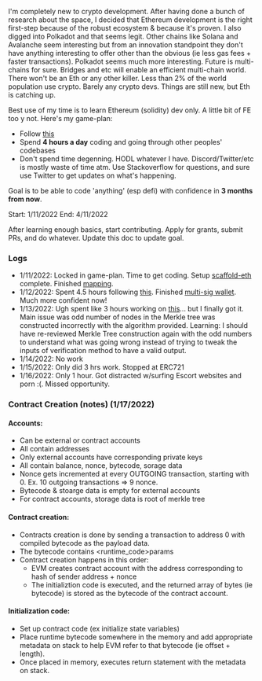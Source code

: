 I'm completely new to crypto development. After having done a bunch of research about the space, I decided that Ethereum development is the right first-step because of the robust ecosystem & because it's proven. I also digged into Polkadot and that seems legit. Other chains like Solana and Avalanche seem interesting but from an innovation standpoint they don't have anything interesting to offer other than the obvious (ie less gas fees + faster transactions). Polkadot seems much more interesting. Future is multi-chains for sure. Bridges and etc will enable an efficient multi-chain world. There won't be an Eth or any other killer. Less than 2% of the world population use crypto. Barely any crypto devs. Things are still new, but Eth is catching up.

Best use of my time is to learn Ethereum (solidity) dev only. A little bit of FE too y not. Here's my game-plan:

- Follow [this](https://docs.scaffoldeth.io/scaffold-eth/)
- Spend **4 hours a day** coding and going through other peoples' codebases
- Don't spend time degenning. HODL whatever I have. Discord/Twitter/etc is mostly waste of time atm. Use Stackoverflow for questions, and sure use Twitter to get updates on what's happening.

Goal is to be able to code 'anything' (esp defi) with confidence in **3 months from now**.

Start: 1/11/2022
End: 4/11/2022

After learning enough basics, start contributing. Apply for grants, submit PRs, and do whatever. Update this doc to update goal.

### Logs
- 1/11/2022: Locked in game-plan. Time to get coding. Setup [scaffold-eth](https://github.com/scaffold-eth/scaffold-eth) complete. Finished [mapping](https://solidity-by-example.org/).
- 1/12/2022: Spent 4.5 hours following [this](https://solidity-by-example.org/). Finished [multi-sig wallet](https://solidity-by-example.org/app/multi-sig-wallet/). Much more confident now!
- 1/13/2022: Ugh spent like 3 hours working on [this](https://solidity-by-example.org/app/merkle-tree)... but I finally got it. Main issue was odd number of nodes in the Merkle tree was constructed incorrectly with the algorithm provided. Learning: I should have re-reviewed Merkle Tree construction again with the odd numbers to understand what was going wrong instead of trying to tweak the inputs of verification method to have a valid output.
- 1/14/2022: No work
- 1/15/2022: Only did 3 hrs work. Stopped at ERC721
- 1/16/2022: Only 1 hour. Got distracted w/surfing Escort websites and porn :(. Missed opportunity.





### Contract Creation (notes) (1/17/2022)
#### Accounts:
* Can be external or contract accounts
* All contain addresses
* Only external accounts have corresponding private keys
* All contain balance, nonce, bytecode, sorage data
* Nonce gets incremented at every OUTGOING transaction, starting with 0. Ex. 10 outgoing transactions => 9 nonce.
* Bytecode & stoarge data is empty for external accounts
* For contract accounts, storage data is root of merkle tree

#### Contract creation:
- Contracts creation is done by sending a transaction to address 0 with compiled bytecode as the payload data.
- The bytecode contains <initcode><runtime_code>params
- Contract creation happens in this order:
  - EVM creates contract account with the address corresponding to hash of sender address + nonce
  - The initializtion code is executed, and the returned array of bytes (ie bytecode) is stored as the bytecode of the contract account.

#### Initialization code:
- Set up contract code (ex initialize state variables)
- Place runtime bytecode somewhere in the memory and add appropriate metadata on stack to help EVM refer to that bytecode (ie offset + length).
- Once placed in memory, executes return statement with the metadata on stack.
